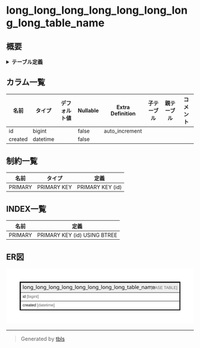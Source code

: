 # long_long_long_long_long_long_long_long_table_name

## 概要

<details>
<summary><strong>テーブル定義</strong></summary>

```sql
CREATE TABLE `long_long_long_long_long_long_long_long_table_name` (
  `id` bigint NOT NULL AUTO_INCREMENT,
  `created` datetime NOT NULL,
  PRIMARY KEY (`id`)
) ENGINE=InnoDB DEFAULT CHARSET=utf8mb4 COLLATE=utf8mb4_0900_ai_ci
```

</details>

## カラム一覧

| 名前      | タイプ      | デフォルト値       | Nullable | Extra Definition | 子テーブル      | 親テーブル      | コメント     |
| ------- | -------- | ------------ | -------- | ---------------- | ---------- | ---------- | -------- |
| id      | bigint   |              | false    | auto_increment   |            |            |          |
| created | datetime |              | false    |                  |            |            |          |

## 制約一覧

| 名前      | タイプ         | 定義               |
| ------- | ----------- | ---------------- |
| PRIMARY | PRIMARY KEY | PRIMARY KEY (id) |

## INDEX一覧

| 名前      | 定義                           |
| ------- | ---------------------------- |
| PRIMARY | PRIMARY KEY (id) USING BTREE |

## ER図

![er](long_long_long_long_long_long_long_long_table_name.svg)

---

> Generated by [tbls](https://github.com/k1LoW/tbls)
